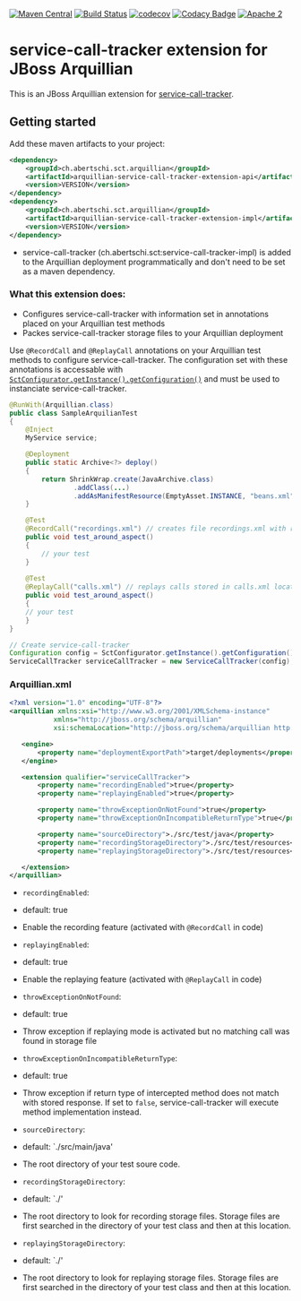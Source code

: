 [![Maven Central](https://maven-badges.herokuapp.com/maven-central/ch.abertschi.sct.arquillian/arquillian-service-call-tracker-extension-api/badge.svg?style=flat)](http://search.maven.org/#search%7Cga%7C1%7Cg%3A%22ch.abertschi.sct.arquillian%22)
[![Build Status](https://travis-ci.org/abertschi/arquillian-service-call-tracker-extension.svg?branch=master)](https://travis-ci.org/abertschi/arquillian-service-call-tracker-extension) 
[![codecov](https://codecov.io/gh/abertschi/service-call-tracker/branch/master/graph/badge.svg)](https://codecov.io/gh/abertschi/service-call-tracker)
[![Codacy Badge](https://api.codacy.com/project/badge/Grade/55aa01d9bb474105afbde7bec70a62c0)](https://www.codacy.com/app/abertschi/arquillian-service-call-tracker-extension?utm_source=github.com&amp;utm_medium=referral&amp;utm_content=abertschi/arquillian-service-call-tracker-extension&amp;utm_campaign=Badge_Grade)
[![Apache 2](http://img.shields.io/badge/license-APACHE2-blue.svg)](https://www.apache.org/licenses/LICENSE-2.0.html)

# service-call-tracker extension for JBoss Arquillian

This is an JBoss Arquillian extension for [service-call-tracker](https://github.com/abertschi/service-call-tracker).

## Getting started

Add these maven artifacts to your project:

```xml
<dependency>
	<groupId>ch.abertschi.sct.arquillian</groupId>
	<artifactId>arquillian-service-call-tracker-extension-api</artifactId>
	<version>VERSION</version>
</dependency>
<dependency>
	<groupId>ch.abertschi.sct.arquillian</groupId>
	<artifactId>arquillian-service-call-tracker-extension-impl</artifactId>
	<version>VERSION</version>
</dependency>
```
- service-call-tracker (ch.abertschi.sct:service-call-tracker-impl) is added to the Arquillian deployment programmatically and don't need to be set as a maven dependency.


### What this extension does:
- Configures service-call-tracker with information set in annotations placed on your Arquillian test methods
- Packes service-call-tracker storage files to your Arquillian deployment

Use `@RecordCall` and `@ReplayCall` annotations on your Arquillian test methods to configure service-call-tracker. 
The configuration set with these annotations is accessable with [`SctConfigurator.getInstance().getConfiguration()`](https://github.com/abertschi/service-call-tracker/blob/master/api/src/main/java/ch/abertschi/sct/api/SctConfigurator.java) and 
must be used to instanciate service-call-tracker.

```java
@RunWith(Arquillian.class)
public class SampleArquilianTest
{
    @Inject
    MyService service;

    @Deployment
    public static Archive<?> deploy()
    {
        return ShrinkWrap.create(JavaArchive.class)
                .addClass(...)
                .addAsManifestResource(EmptyAsset.INSTANCE, "beans.xml");
    }

    @Test
    @RecordCall("recordings.xml") // creates file recordings.xml with recorded calls
    public void test_around_aspect()
    {
       	// your test
    }
    
    @Test
    @ReplayCall("calls.xml") // replays calls stored in calls.xml located in current directory
    public void test_around_aspect()
    {
	// your test
    }
}
```

```java
// Create service-call-tracker
Configuration config = SctConfigurator.getInstance().getConfiguration(); // set by this Arquillian extension
ServiceCallTracker serviceCallTracker = new ServiceCallTracker(config);
```

### Arquillian.xml

```xml
<?xml version="1.0" encoding="UTF-8"?>
<arquillian xmlns:xsi="http://www.w3.org/2001/XMLSchema-instance"
           xmlns="http://jboss.org/schema/arquillian"
           xsi:schemaLocation="http://jboss.org/schema/arquillian http://jboss.org/schema/arquillian/arquillian_1_0.xsd">

   <engine>
       <property name="deploymentExportPath">target/deployments</property>
   </engine>

   <extension qualifier="serviceCallTracker">
       <property name="recordingEnabled">true</property>
       <property name="replayingEnabled">true</property>

       <property name="throwExceptionOnNotFound">true</property>
       <property name="throwExceptionOnIncompatibleReturnType">true</property>

       <property name="sourceDirectory">./src/test/java</property>
       <property name="recordingStorageDirectory">./src/test/resources</property>
       <property name="replayingStorageDirectory">./src/test/resources</property>

   </extension>
</arquillian>
```

- `recordingEnabled`:
 - default: true
 - Enable the recording feature (activated with `@RecordCall` in code)
 
- `replayingEnabled`:
 - default: true
 - Enable the replaying feature (activated with `@ReplayCall` in code)

- `throwExceptionOnNotFound`:
 - default: true
 - Throw exception if replaying mode is activated but no matching call was found in storage file
 
- `throwExceptionOnIncompatibleReturnType`:
 - default: true
 - Throw exception if return type of intercepted method does not match with stored response. If set to `false`, service-call-tracker will execute method implementation instead.
 
- `sourceDirectory`:
 - default: `./src/main/java'
 - The root directory of your test soure code.

- `recordingStorageDirectory`:
 - default: `./'
 - The root directory to look for recording storage files. Storage files are first searched in the directory of your test class and then at this location.

- `replayingStorageDirectory`:
 - default: `./'
 - The root directory to look for replaying storage files. Storage files are first searched in the directory of your test class and then at this location.


 
 


 


